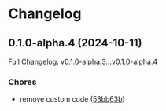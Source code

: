 # Changelog

## 0.1.0-alpha.4 (2024-10-11)

Full Changelog: [v0.1.0-alpha.3...v0.1.0-alpha.4](https://github.com/NVIDIADemo/nvcf-go/compare/v0.1.0-alpha.3...v0.1.0-alpha.4)

### Chores

* remove custom code ([53bb63b](https://github.com/NVIDIADemo/nvcf-go/commit/53bb63b4bb924a4cccb8c60bea7c7e404c18f70e))
